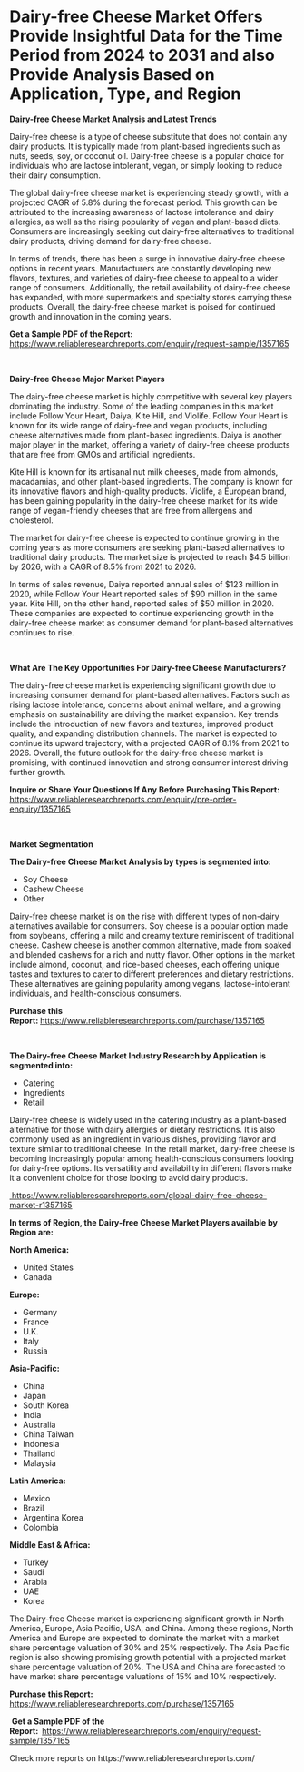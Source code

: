 <p><h1>Dairy-free Cheese Market Offers Provide Insightful Data for the Time Period from 2024 to 2031 and also Provide Analysis Based on Application, Type, and Region</h1></p><p><strong>Dairy-free Cheese Market Analysis and Latest Trends</strong></p>
<p><p>Dairy-free cheese is a type of cheese substitute that does not contain any dairy products. It is typically made from plant-based ingredients such as nuts, seeds, soy, or coconut oil. Dairy-free cheese is a popular choice for individuals who are lactose intolerant, vegan, or simply looking to reduce their dairy consumption.</p><p>The global dairy-free cheese market is experiencing steady growth, with a projected CAGR of 5.8% during the forecast period. This growth can be attributed to the increasing awareness of lactose intolerance and dairy allergies, as well as the rising popularity of vegan and plant-based diets. Consumers are increasingly seeking out dairy-free alternatives to traditional dairy products, driving demand for dairy-free cheese.</p><p>In terms of trends, there has been a surge in innovative dairy-free cheese options in recent years. Manufacturers are constantly developing new flavors, textures, and varieties of dairy-free cheese to appeal to a wider range of consumers. Additionally, the retail availability of dairy-free cheese has expanded, with more supermarkets and specialty stores carrying these products. Overall, the dairy-free cheese market is poised for continued growth and innovation in the coming years.</p></p>
<p><strong>Get a Sample PDF of the Report:&nbsp;</strong> <a href="https://www.reliableresearchreports.com/enquiry/request-sample/1357165">https://www.reliableresearchreports.com/enquiry/request-sample/1357165</a></p>
<p>&nbsp;</p>
<p><strong>Dairy-free Cheese Major Market Players</strong></p>
<p><p>The dairy-free cheese market is highly competitive with several key players dominating the industry. Some of the leading companies in this market include Follow Your Heart, Daiya, Kite Hill, and Violife. Follow Your Heart is known for its wide range of dairy-free and vegan products, including cheese alternatives made from plant-based ingredients. Daiya is another major player in the market, offering a variety of dairy-free cheese products that are free from GMOs and artificial ingredients.</p><p>Kite Hill is known for its artisanal nut milk cheeses, made from almonds, macadamias, and other plant-based ingredients. The company is known for its innovative flavors and high-quality products. Violife, a European brand, has been gaining popularity in the dairy-free cheese market for its wide range of vegan-friendly cheeses that are free from allergens and cholesterol.</p><p>The market for dairy-free cheese is expected to continue growing in the coming years as more consumers are seeking plant-based alternatives to traditional dairy products. The market size is projected to reach $4.5 billion by 2026, with a CAGR of 8.5% from 2021 to 2026.</p><p>In terms of sales revenue, Daiya reported annual sales of $123 million in 2020, while Follow Your Heart reported sales of $90 million in the same year. Kite Hill, on the other hand, reported sales of $50 million in 2020. These companies are expected to continue experiencing growth in the dairy-free cheese market as consumer demand for plant-based alternatives continues to rise.</p></p>
<p>&nbsp;</p>
<p><strong>What Are The Key Opportunities For Dairy-free Cheese Manufacturers?</strong></p>
<p><p>The dairy-free cheese market is experiencing significant growth due to increasing consumer demand for plant-based alternatives. Factors such as rising lactose intolerance, concerns about animal welfare, and a growing emphasis on sustainability are driving the market expansion. Key trends include the introduction of new flavors and textures, improved product quality, and expanding distribution channels. The market is expected to continue its upward trajectory, with a projected CAGR of 8.1% from 2021 to 2026. Overall, the future outlook for the dairy-free cheese market is promising, with continued innovation and strong consumer interest driving further growth.</p></p>
<p><strong>Inquire or Share Your Questions If Any Before Purchasing This Report:</strong> <a href="https://www.reliableresearchreports.com/enquiry/pre-order-enquiry/1357165">https://www.reliableresearchreports.com/enquiry/pre-order-enquiry/1357165</a></p>
<p>&nbsp;</p>
<p><strong>Market Segmentation</strong></p>
<p><strong>The Dairy-free Cheese Market Analysis by types is segmented into:</strong></p>
<p><ul><li>Soy Cheese</li><li>Cashew Cheese</li><li>Other</li></ul></p>
<p><p>Dairy-free cheese market is on the rise with different types of non-dairy alternatives available for consumers. Soy cheese is a popular option made from soybeans, offering a mild and creamy texture reminiscent of traditional cheese. Cashew cheese is another common alternative, made from soaked and blended cashews for a rich and nutty flavor. Other options in the market include almond, coconut, and rice-based cheeses, each offering unique tastes and textures to cater to different preferences and dietary restrictions. These alternatives are gaining popularity among vegans, lactose-intolerant individuals, and health-conscious consumers.</p></p>
<p><strong>Purchase this Report:&nbsp;</strong><a href="https://www.reliableresearchreports.com/purchase/1357165">https://www.reliableresearchreports.com/purchase/1357165</a></p>
<p>&nbsp;</p>
<p><strong>The Dairy-free Cheese Market Industry Research by Application is segmented into:</strong></p>
<p><ul><li>Catering</li><li>Ingredients</li><li>Retail</li></ul></p>
<p><p>Dairy-free cheese is widely used in the catering industry as a plant-based alternative for those with dairy allergies or dietary restrictions. It is also commonly used as an ingredient in various dishes, providing flavor and texture similar to traditional cheese. In the retail market, dairy-free cheese is becoming increasingly popular among health-conscious consumers looking for dairy-free options. Its versatility and availability in different flavors make it a convenient choice for those looking to avoid dairy products.</p></p>
<p><a href="https://www.reliableresearchreports.com/global-dairy-free-cheese-market-r1357165">&nbsp;https://www.reliableresearchreports.com/global-dairy-free-cheese-market-r1357165</a></p>
<p><strong>In terms of Region, the Dairy-free Cheese Market Players available by Region are:</strong></p>
<p>
    <p> <strong> North America: </strong>
        <ul>
            <li>United States</li>
            <li>Canada</li>
        </ul>
        </p> 
    <p> <strong> Europe: </strong>
        <ul>
            <li>Germany</li>
            <li>France</li>
            <li>U.K.</li>
            <li>Italy</li>
            <li>Russia</li>
        </ul>
        </p> 
    <p> <strong> Asia-Pacific: </strong>
        <ul>
            <li>China</li>
            <li>Japan</li>
            <li>South Korea</li>
            <li>India</li>
            <li>Australia</li>
            <li>China Taiwan</li>
            <li>Indonesia</li>
            <li>Thailand</li>
            <li>Malaysia</li>
        </ul>
        </p> 
    <p> <strong> Latin America: </strong>
        <ul>
            <li>Mexico</li>
            <li>Brazil</li>
            <li>Argentina Korea</li>
            <li>Colombia</li>
        </ul>
        </p> 
    <p> <strong> Middle East & Africa: </strong>
        <ul>
            <li>Turkey</li>
            <li>Saudi</li>
            <li>Arabia</li>
            <li>UAE</li>
            <li>Korea</li>
        </ul>
    </p>
    </p>
<p><p>The Dairy-free Cheese market is experiencing significant growth in North America, Europe, Asia Pacific, USA, and China. Among these regions, North America and Europe are expected to dominate the market with a market share percentage valuation of 30% and 25% respectively. The Asia Pacific region is also showing promising growth potential with a projected market share percentage valuation of 20%. The USA and China are forecasted to have market share percentage valuations of 15% and 10% respectively.</p></p>
<p><strong>Purchase this Report: </strong><a href="https://www.reliableresearchreports.com/purchase/1357165">https://www.reliableresearchreports.com/purchase/1357165</a></p>
<p>&nbsp;<strong>Get a Sample PDF of the Report:&nbsp;&nbsp;</strong><a href="https://www.reliableresearchreports.com/enquiry/request-sample/1357165">https://www.reliableresearchreports.com/enquiry/request-sample/1357165</a></p>
<p><strong></strong></p>
<p>Check more reports on https://www.reliableresearchreports.com/</p>